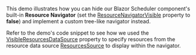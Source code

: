 This demo illustrates how you can hide our Blazor Scheduler component's built-in **Resource Navigator** (set the [ResourceNavigatorVisible](https://docs.devexpress.com/Blazor/DevExpress.Blazor.DxScheduler.ResourceNavigatorVisible) property to **false**) and implement a custom tree-like navigator instead.

Refer to the demo's code snippet to see how we used the [VisibleResourcesDataSource](https://docs.devexpress.com/Blazor/DevExpress.Blazor.DxScheduler.VisibleResourcesDataSource) property to specify resources from the resource data source [ResourcesSource](https://docs.devexpress.com/Blazor/DevExpress.Blazor.DxSchedulerDataStorage.ResourcesSource) to display within the navigator.

